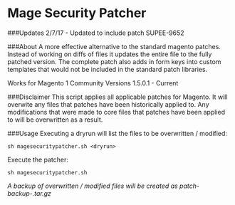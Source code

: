 # Mage Security Patcher

###Updates
2/7/17 - Updated to include patch SUPEE-9652

###About
A more effective alternative to the standard magento patches. Instead of working on diffs of files it updates the entire file to the fully patched version. The complete patch also adds in form keys into custom templates that would not be included in the standard patch libraries.

Works for Magento 1 Community Versions 1.5.0.1 - Current

###Disclaimer
This script applies all applicable patches for Magento. It will overwite any files that patches have been historically applied to. Any modifications that were made to core files that patches have been applied to will be overwritten as a result. 

###Usage
Executing a dryrun will list the files to be overwritten / modified:

`sh magesecuritypatcher.sh <dryrun>`

Execute the patcher:

`sh magesecuritypatcher.sh`

*A backup of overwritten / modified files will be created as
patch-backup-<timestamp>.tar.gz*
